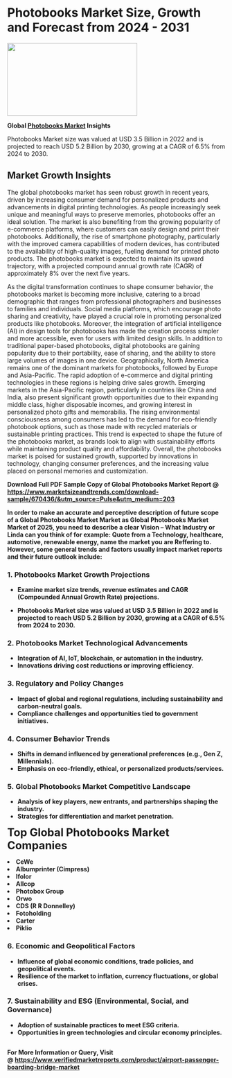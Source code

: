 <H1>Photobooks Market Size, Growth and Forecast from 2024 - 2031</H1><img class="aligncenter size-medium wp-image-584254" src="https://thirdeyenews.in/wp-content/uploads/2024/09/Global-Market-Research-300x168.jpeg" alt="" width="300" height="168" /><p><strong>Global&nbsp;<a href="https://www.marketsizeandtrends.com/download-sample/670436/&amp;utm_source=Pulse&amp;utm_medium=203">Photobooks Market</a> Insights</strong></p><p>Photobooks Market size was valued at USD 3.5 Billion in 2022 and is projected to reach USD 5.2 Billion by 2030, growing at a CAGR of 6.5% from 2024 to 2030.</p><p><h2>Market Growth Insights</h2> <p>The global photobooks market has seen robust growth in recent years, driven by increasing consumer demand for personalized products and advancements in digital printing technologies. As people increasingly seek unique and meaningful ways to preserve memories, photobooks offer an ideal solution. The market is also benefiting from the growing popularity of e-commerce platforms, where customers can easily design and print their photobooks. Additionally, the rise of smartphone photography, particularly with the improved camera capabilities of modern devices, has contributed to the availability of high-quality images, fueling demand for printed photo products. The photobooks market is expected to maintain its upward trajectory, with a projected compound annual growth rate (CAGR) of approximately 8% over the next five years.</p> <p><strong></strong></p> <p>As the digital transformation continues to shape consumer behavior, the photobooks market is becoming more inclusive, catering to a broad demographic that ranges from professional photographers and businesses to families and individuals. Social media platforms, which encourage photo sharing and creativity, have played a crucial role in promoting personalized products like photobooks. Moreover, the integration of artificial intelligence (AI) in design tools for photobooks has made the creation process simpler and more accessible, even for users with limited design skills. In addition to traditional paper-based photobooks, digital photobooks are gaining popularity due to their portability, ease of sharing, and the ability to store large volumes of images in one device. Geographically, North America remains one of the dominant markets for photobooks, followed by Europe and Asia-Pacific. The rapid adoption of e-commerce and digital printing technologies in these regions is helping drive sales growth. Emerging markets in the Asia-Pacific region, particularly in countries like China and India, also present significant growth opportunities due to their expanding middle class, higher disposable incomes, and growing interest in personalized photo gifts and memorabilia. The rising environmental consciousness among consumers has led to the demand for eco-friendly photobook options, such as those made with recycled materials or sustainable printing practices. This trend is expected to shape the future of the photobooks market, as brands look to align with sustainability efforts while maintaining product quality and affordability. Overall, the photobooks market is poised for sustained growth, supported by innovations in technology, changing consumer preferences, and the increasing value placed on personal memories and customization.</p> <p><strong></p><p><span class=""><strong>Download Full PDF Sample Copy of Global Photobooks Market Report</strong> @ <a href="https://www.marketsizeandtrends.com/download-sample/670436/&amp;utm_source=Pulse&amp;utm_medium=203" target="_blank">https://www.marketsizeandtrends.com/download-sample/670436/&amp;utm_source=Pulse&amp;utm_medium=203</a></span></p><p>In order to make an accurate and perceptive description of future scope of a Global&nbsp;Photobooks Market Market as Global&nbsp;Photobooks Market Market of 2025, you need to describe a clear Vision &ndash; What Industry or Linda can you think of for example: Quote from a Technology, healthcare, automotive, renewable energy, name the market you are Reffering to. However, some general trends and factors usually impact market reports and their future outlook include:</p><h3>1.&nbsp;<strong>Photobooks Market Growth Projections</strong></h3><ul><li>Examine market size trends, revenue estimates and CAGR (Compounded Annual Growth Rate) projections.</li><li><p>Photobooks Market size was valued at USD 3.5 Billion in 2022 and is projected to reach USD 5.2 Billion by 2030, growing at a CAGR of 6.5% from 2024 to 2030.</p></li></ul><h3>2.&nbsp;<strong>Photobooks Market Technological Advancements</strong></h3><ul><li>Integration of AI, IoT, blockchain, or automation in the industry.</li><li>Innovations driving cost reductions or improving efficiency.</li></ul><h3>3.&nbsp;<strong>Regulatory and Policy Changes</strong></h3><ul><li>Impact of global and regional regulations, including sustainability and carbon-neutral goals.</li><li>Compliance challenges and opportunities tied to government initiatives.</li></ul><h3>4.&nbsp;<strong>Consumer Behavior Trends</strong></h3><ul><li>Shifts in demand influenced by generational preferences (e.g., Gen Z, Millennials).</li><li>Emphasis on eco-friendly, ethical, or personalized products/services.</li></ul><h3>5.&nbsp;<strong>Global Photobooks Market Competitive Landscape</strong></h3><ul><li>Analysis of key players, new entrants, and partnerships shaping the industry.</li><li>Strategies for differentiation and market penetration.</li></ul><p data-pm-slice="1 1 []"><span style="color: inherit; font-family: inherit; font-size: 25px;">Top Global Photobooks Market Companies</span></p><div class="" data-test-id=""><p><li>CeWe</li><li> Albumprinter (Cimpress)</li><li> Ifolor</li><li> Allcop</li><li> Photobox Group</li><li> Orwo</li><li> CDS (R R Donnelley)</li><li> Fotoholding</li><li> Carter</li><li> Piklio</li></p></div><h3>6.&nbsp;<strong>Economic and Geopolitical Factors</strong></h3><ul><li>Influence of global economic conditions, trade policies, and geopolitical events.</li><li>Resilience of the market to inflation, currency fluctuations, or global crises.</li></ul><h3>7.&nbsp;<strong>Sustainability and ESG (Environmental, Social, and Governance)</strong></h3><ul><li>Adoption of sustainable practices to meet ESG criteria.</li><li>Opportunities in green technologies and circular economy principles.</li></ul><h2><strong style="font-size: 14px;">For More Information or Query, Visit @&nbsp;</strong><a style="background-color: #ffffff; font-size: 14px;" href="https://www.marketsizeandtrends.com/report/photobooks-market/" target="_blank">https://www.verifiedmarketreports.com/product/airport-passenger-boarding-bridge-market</a></h2>
